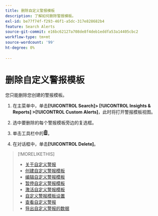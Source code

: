 ```yaml
---
title: 删除自定义警报模板
description: 了解如何删除警报模板。
exl-id: be77f74f-f293-46f1-a5dc-317e828682b4
feature: Search Alerts
source-git-commit: e16bc62127a708de8f4deb1eddfa53a14405cbc2
workflow-type: tm+mt
source-wordcount: '99'
ht-degree: 0%

---
```


# 删除自定义警报模板

您只能删除您创建的警报模板。

1. 在主菜单中，单击&#x200B;**[!UICONTROL Search]> [!UICONTROL Insights & Reports] >[!UICONTROL Custom Alerts]**，此时将打开警报模板视图。

1. 选中要删除的每个警报模板旁边的复选框。

1. 单击工具栏中的![删除](/help/search-social-commerce/assets/delete.png "删除")。

1. 在对话框中，单击&#x200B;**[!UICONTROL Delete]**。

>[!MORELIKETHIS]
>
>* [关于自定义警报](alert-about.md)
>* [创建自定义警报模板](alert-template-create.md)
>* [编辑自定义警报模板](alert-template-edit.md)
>* [暂停自定义警报模板](alert-template-pause.md)
>* [激活自定义警报模板](alert-template-activate.md)
>* [自定义警报模板设置](alert-template-settings.md)
>* [查看自定义警报](alert-view.md)
>* [导出自定义警报的数据](alert-export-data.md)
